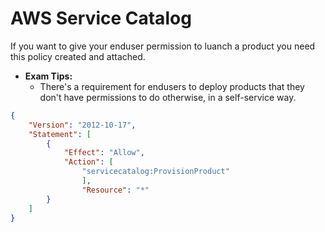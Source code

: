 # AWS Service Catalog

If you want to give your enduser permission to luanch a product you need this policy created and attached.

* **Exam Tips:**
  * There's a requirement for endusers to deploy products that they don't have permissions to do otherwise, in a self-service way.

```JSON
{
    "Version": "2012-10-17",
    "Statement": [
        {
            "Effect": "Allow",
            "Action": [
                "servicecatalog:ProvisionProduct"
                ],
                "Resource": "*"
        }
    ]
}
```
